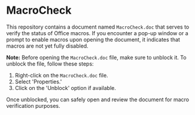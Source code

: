 # MacroCheck
This repository contains a document named `MacroCheck.doc` that serves to verify the status of Office macros. If you encounter a pop-up window or a prompt to enable macros upon opening the document, it indicates that macros are not yet fully disabled.

**Note:** Before opening the `MacroCheck.doc` file, make sure to unblock it. To unblock the file, follow these steps:

1. Right-click on the `MacroCheck.doc` file.
2. Select 'Properties.'
3. Click on the 'Unblock' option if available.

Once unblocked, you can safely open and review the document for macro verification purposes.
